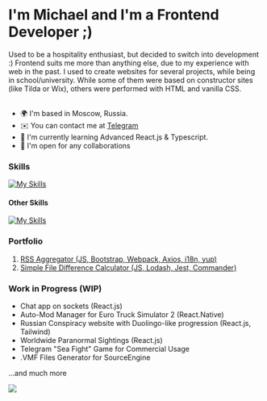 <h1>I'm Michael and I'm a Frontend Developer ;)</h1>
Used to be a hospitality enthusiast, but decided to switch into development :)
Frontend suits me more than anything else, due to my experience with web in the past. I used to create websites for several projects, while being in school/university. While some of them were based on constructor sites (like Tilda or Wix), others were performed with HTML and vanilla CSS.
<br>
<br>

- 🌍 I'm based in Moscow, Russia.
- ✉️ You can contact me at [Telegram](https://t.me/worldspawn)
- 🧠 I'm currently learning Advanced React.js & Typescript.
- 🤝 I'm open for any collaborations

<h3>Skills</h3>

[![My Skills](https://skillicons.dev/icons?i=js,ts,react,redux,webpack,vite,html,css,bootstrap,git)](https://skillicons.dev)

<h4>Other Skills</h4>

[![My Skills](https://skillicons.dev/icons?i=blender,figma,ps,pr)](https://skillicons.dev)

<h3>Portfolio</h3>

1. [RSS Aggregator (JS, Bootstrap, Webpack, Axios, i18n, yup)](https://github.com/worldspawn-web/rss-aggregator)
2. [Simple File Difference Calculator (JS, Lodash, Jest, Commander)](https://github.com/worldspawn-web/frontend-project-46)

<h3>Work in Progress (WIP)</h3>

- Chat app on sockets (React.js)
- Auto-Mod Manager for Euro Truck Simulator 2 (React.Native)
- Russian Conspiracy website with Duolingo-like progression (React.js, Tailwind)
- Worldwide Paranormal Sightings (React.js)
- Telegram "Sea Fight" Game for Commercial Usage
- .VMF Files Generator for SourceEngine

...and much more
<br>

![](https://github-readme-stats.vercel.app/api/top-langs/?username=worldspawn-web&theme=ayu-mirage&hide_border=false&include_all_commits=true&count_private=true&layout=compact)
